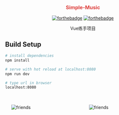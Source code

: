 <div align="center">
<h3 style="color: #dd3f3c">Simple-Music</h3>

[![forthebadge](https://forthebadge.com/images/badges/made-with-vue.svg)](https://forthebadge.com)
[![forthebadge](https://forthebadge.com/images/badges/makes-people-smile.svg)](https://forthebadge.com)

<p>Vue练手项目</p>
</div>


## Build Setup

``` bash
# install dependencies
npm install

# serve with hot reload at localhost:8080
npm run dev

# type url in browser
localhost:8080
```

<div style="display: flex">

<div style="padding: 20px; width: 240px">

![friends](https://github.com/JiangWeixian/simple-music/blob/dev/protoPicture/pages/README/friends.gif)

</div>

<div style="padding: 20px; width: 240px">

![friends](https://github.com/JiangWeixian/simple-music/blob/dev/protoPicture/pages/README/mine.gif)

</div>

</div>